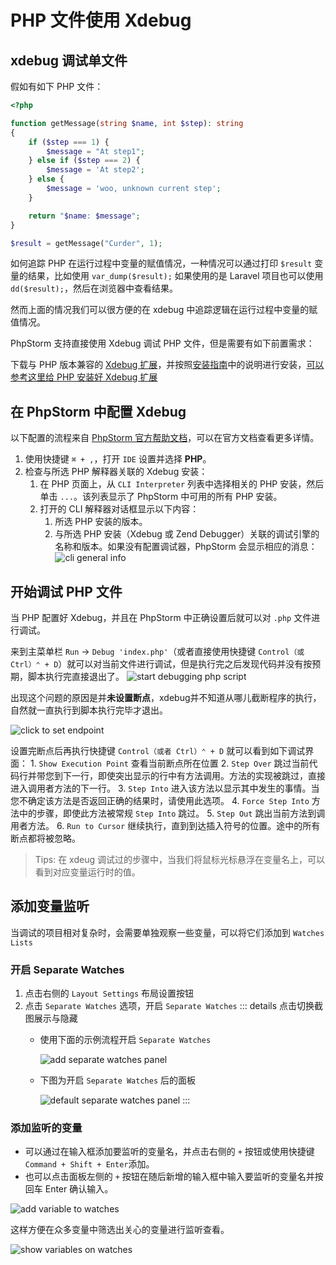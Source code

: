 # PHP 文件使用 Xdebug

## xdebug 调试单文件

假如有如下 PHP 文件：

```php
<?php

function getMessage(string $name, int $step): string
{
    if ($step === 1) {
        $message = "At step1";
    } else if ($step === 2) {
        $message = 'At step2';
    } else {
        $message = 'woo, unknown current step';
    }

    return "$name: $message";
}

$result = getMessage("Curder", 1);
```

如何追踪 PHP 在运行过程中变量的赋值情况，一种情况可以通过打印 `$result` 变量的结果，比如使用 `var_dump($result);` 如果使用的是 Laravel 项目也可以使用 `dd($result);`，然后在浏览器中查看结果。

然而上面的情况我们可以很方便的在 xdebug 中追踪逻辑在运行过程中变量的赋值情况。

PhpStorm 支持直接使用 Xdebug 调试 PHP 文件，但是需要有如下前置需求：

<!-- markdownlint-disable MD013 -->
下载与 PHP 版本兼容的 [Xdebug 扩展](https://www.xdebug.org/)，并按照[安装指南](https://xdebug.org/docs/install)中的说明进行安装，[可以参考这里给 PHP 安装好 Xdebug 扩展](https://www.jetbrains.com/help/phpstorm/configuring-xdebug.html#updatingPhpIni)
<!-- markdownlint-enable MD013 -->

## 在 PhpStorm 中配置 Xdebug

以下配置的流程来自 [PhpStorm 官方帮助文档](https://www.jetbrains.com/help/phpstorm/configuring-xdebug.html#integrationWithProduct)，可以在官方文档查看更多详情。

1. 使用快捷键 `⌘ + ,`，打开 `IDE` 设置并选择 **PHP**。
2. 检查与所选 PHP 解释器关联的 Xdebug 安装：
   1. 在 PHP 页面上，从 `CLI Interpreter` 列表中选择相关的 PHP 安装，然后单击 `...`。该列表显示了 PhpStorm 中可用的所有 PHP 安装。
   2. 打开的 CLI 解释器对话框显示以下内容：
      1. 所选 PHP 安装的版本。
      2. 与所选 PHP 安装（Xdebug 或 Zend Debugger）关联的调试引擎的名称和版本。如果没有配置调试器，PhpStorm 会显示相应的消息：
      ![cli general info](images/xdebug-for-signal-php-file/cli-general-info.png)

## 开始调试 PHP 文件

当 PHP 配置好 Xdebug，并且在 PhpStorm 中正确设置后就可以对 `.php` 文件进行调试。

来到主菜单栏 `Run` -> `Debug 'index.php'`（或者直接使用快捷键 `Control（或 Ctrl）⌃ + D`）就可以对当前文件进行调试，但是执行完之后发现代码并没有按预期，脚本执行完直接退出了。
![start debugging php script](images/xdebug-for-signal-php-file/start-debugging-php-script.png)

出现这个问题的原因是并**未设置断点**，xdebug并不知道从哪儿截断程序的执行，自然就一直执行到脚本执行完毕才退出。

![click to set endpoint](./images/xdebug-for-signal-php-file/click-to-set-endpoint.png)

设置完断点后再执行快捷键 `Control（或者 Ctrl）⌃ + D` 就可以看到如下调试界面：
    1. `Show Execution Point` 查看当前断点所在位置
    2. `Step Over` 跳过当前代码行并带您到下一行，即使突出显示的行中有方法调用。方法的实现被跳过，直接进入调用者方法的下一行。
    3. `Step Into` 进入该方法以显示其中发生的事情。当您不确定该方法是否返回正确的结果时，请使用此选项。
    4. `Force Step Into` 方法中的步骤，即使此方法被常规 `Step Into` 跳过。
    5. `Step Out` 跳出当前方法到调用者方法。
    6. `Run to Cursor` 继续执行，直到到达插入符号的位置。途中的所有断点都将被忽略。

> Tips: 在 xdeug 调试过的步骤中，当我们将鼠标光标悬浮在变量名上，可以看到对应变量运行时的值。

## 添加变量监听

当调试的项目相对复杂时，会需要单独观察一些变量，可以将它们添加到 `Watches Lists`

### 开启 Separate Watches

1. 点击右侧的 `Layout Settings` 布局设置按钮
2. 点击 `Separate Watches` 选项，开启 `Separate Watches`
    ::: details 点击切换截图展示与隐藏
    - 使用下面的示例流程开启 `Separate Watches`

        ![add separate watches panel](images/xdebug-for-signal-php-file/add-separate-watches-panel.png)

    - 下图为开启 `Separate Watches` 后的面板

        ![default separate watches panel](images/xdebug-for-signal-php-file/default-separate-watches-panel.png)
    :::

### 添加监听的变量

- 可以通过在输入框添加要监听的变量名，并点击右侧的 `+` 按钮或使用快捷键`Command + Shift + Enter`添加。
- 也可以点击面板左侧的 `+` 按钮在随后新增的输入框中输入要监听的变量名并按回车 Enter 确认输入。

![add variable to watches](./images/xdebug-for-signal-php-file/add-variable-to-watches.gif)

这样方便在众多变量中筛选出关心的变量进行监听查看。

![show variables on watches](./images/xdebug-for-signal-php-file/show-variables-on-watches.png)
